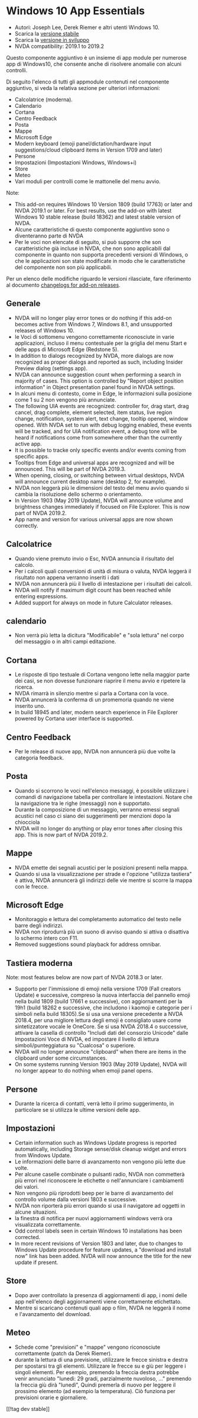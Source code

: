 # Windows 10 App Essentials #

* Autori: Joseph Lee, Derek Riemer e altri utenti Windows 10.
* Scarica la [versione stabile][1]
* Scarica la [versione in sviluppo][2]
* NVDA compatibility: 2019.1 to 2019.2

Questo componente aggiuntivo è un insieme di app module per numerose app di
Windows10, che consente anche di risolvere anomalie con alcuni controlli.

Di seguito l'elenco di tutti gli appmodule contenuti nel componente
aggiuntivo, si veda la relativa sezione per ulteriori informazioni:

* Calcolatrice (moderna).
* Calendario
* Cortana
* Centro Feedback
* Posta
* Mappe
* Microsoft Edge
* Modern keyboard (emoji panel/dictation/hardware input suggestions/cloud
  clipboard items in Version 1709 and later)
* Persone
* Impostazioni (Impostazioni Windows, Windows+i)
* Store
* Meteo
* Vari moduli per controlli come le mattonelle del menu avvio.

Note:

* This add-on requires Windows 10 Version 1809 (build 17763) or later and
  NVDA 2019.1 or later. For best results, use the add-on with latest Windows
  10 stable release (build 18362) and latest stable version of NVDA.
* Alcune caratteristiche di questo componente aggiuntivo sono o diventeranno
  parte di NVDA
* Per le voci non elencate di seguito, si può supporre che son
  caratteristiche già incluse in NVDA, che non sono applicabili dal
  componente in quanto non supporta precedenti versioni di Windows, o che le
  applicazioni son state modificate in modo che le caratteristiche del
  componente non son più applicabili.

Per un elenco delle modifiche riguardo le versioni rilasciate, fare
riferimento al documento [changelogs for add-on releases][3].

## Generale

* NVDA will no longer play error tones or do nothing if this add-on becomes
  active from Windows 7, Windows 8.1, and unsupported releases of Windows
  10.
* le Voci di sottomenu vengono correttamente riconosciute in varie
  applicazioni, incluso il menu contestuale per la griglia del menu Start e
  delle apps di Microsoft Edge (Redstone 5).
* In addition to dialogs recognized by NVDA, more dialogs are now recognized
  as proper dialogs and reported as such, including Insider Preview dialog
  (settings app).
* NVDA can announce suggestion count when performing a search in majority of
  cases. This option is controlled by "Report object position information"
  in Object presentation panel found in NVDA settings.
* In alcuni menu di contesto, come in Edge, le informazioni sulla posizione
  come 1 su 2 non vengono più annunciate.
* The following UIA events are recognized: controller for, drag start, drag
  cancel, drag complete, element selected, item status, live region change,
  notification, system alert, text change, tooltip opened, window
  opened. With NVDA set to run with debug logging enabled, these events will
  be tracked, and for UIA notification event, a debug tone will be heard if
  notifications come from somewhere other than the currently active app.
* It is possible to tracke only specific events and/or events coming from
  specific apps.
* Tooltips from Edge and universal apps are recognized and will be
  announced. This will be part of NVDA 2019.3.
* When opening, closing, or switching between virtual desktops, NVDA will
  announce current desktop name (desktop 2, for example).
* NVDA non leggerà più le dimensioni del testo del menu avvio quando si
  cambia la risoluzione dello schermo o orientamento.
* In Version 1903 (May 2019 Update), NVDA will announce volume and
  brightness changes immediately if focused on File Explorer. This is now
  part of NVDA 2019.2.
* App name and version for various universal apps are now shown correctly.

## Calcolatrice

* Quando viene premuto invio o Esc, NVDA annuncia il risultato del calcolo.
* Per i calcoli quali conversioni di unità di misura o valuta, NVDA leggerà
  il risultato non appena verranno inseriti i dati
* NVDA non annuncerà più il livello di intestazione per i risultati dei
  calcoli.
* NVDA will notify if maximum digit count has been reached while entering
  expressions.
* Added support for always on mode in future Calculator releases.

## calendario

* Non verrà più letta la dicitura "Modificabile" e  "sola lettura" nel corpo
  del messaggio o in altri campi editazione.

## Cortana

* Le risposte di tipo testuale di Cortana vengono lette nella maggior parte
  dei casi, se non dovesse funzionare riaprire il menu avvio e ripetere la
  ricerca.
* NVDA rimarrà in silenzio mentre si parla a Cortana  con la voce.
* NVDA annuncerà la conferma di un promemoria quando ne viene inserito uno.
* In build 18945 and later, modern search experience in File Explorer
  powered by Cortana user interface is supported.

## Centro Feedback

* Per le release di nuove app, NVDA non annuncerà più due volte la categoria
  feedback.

## Posta

* Quando si scorrono le voci nell'elenco messaggi, è possibile utilizzare i
  comandi di navigazione tabella per controllare le intestazioni. Notare che
  la navigazione tra le righe (messaggi) non è supportato.
* Durante la composizione di un messaggio, verranno emessi segnali acustici
  nel caso ci siano dei suggerimenti per menzioni dopo la chiocciola
* NVDA will no longer do anything or play error tones after closing this
  app. This is now part of NVDA 2019.2.

## Mappe

* NVDA emette dei segnali acustici per le posizioni presenti nella mappa.
* Quando si usa la visualizzazione per strade e l'opzione "utilizza
  tastiera" è attiva, NVDA annuncerà gli indirizzi delle vie mentre si
  scorre la mappa con le frecce.

## Microsoft Edge

* Monitoraggio e lettura del completamento automatico del testo nelle barre
  degli indirizzi.
* NVDA non riprodurrà più un suono di avviso quando si attiva o disattiva lo
  schermo intero con F11.
* Removed suggestions sound playback for address omnibar.

## Tastiera moderna

Note: most features below are now part of NVDA 2018.3 or later.

* Supporto per l'immissione di emoji nella versione 1709 (Fall creators
  Update) e successive, compreso la nuova interfaccia  del pannello emoji
  nella build 1809 (build 17661 e successive), con aggiornamenti per la 19h1
  (build 18262 e successive, che includono i kaomoji e categorie per i
  simboli nella build 18305).Se si usa una versione precedente a NVDA
  2018.4, per una migliore lettura degli emoji è consigliato usare come
  sintetizzatore vocale le OneCore. Se si usa NVDA 2018.4 o successive,
  attivare la casella di controllo "Includi dati del consorzio Unicode"
  dalle Impostazioni Voce di NVDA, ed impostare il livello di lettura
  simboli/punteggiatura su "Cualcosa" o superiore.
* NVDA will no longer announce "clipboard" when there are items in the
  clipboard under some circumstances.
* On some systems running Version 1903 (May 2019 Update), NVDA will no
  longer appear to do nothing when emoji panel opens.

## Persone

* Durante la ricerca di contatti, verrà letto il primo suggerimento, in
  particolare se si utilizza le ultime versioni delle app.

## Impostazioni

* Certain information such as Windows Update progress is reported
  automatically, including Storage sense/disk cleanup widget and errors from
  Windows Update.
* Le informazioni delle barre di avanzamento non vengono più lette due
  volte.
* Per alcune caselle combinate o pulsanti radio, NVDA non commetterà più
  errori nel riconoscere le etichette o nell'annunciare i cambiamenti dei
  valori.
* Non vengono più riprodotti beep per le barre di avanzamento del controllo
  volume dalla versioni 1803 e successive.
* NVDA non riporterà più errori quando si usa  il navigatore ad oggetti in
  alcune situazioni.
* la finestra di notifica per nuovi aggiornamenti windows verrà ora
  visualizzata  correttamente.
* Odd control labels seen in certain Windows 10 installations has been
  corrected.
* In more recent revisions of Version 1803 and later, due to changes to
  Windows Update procedure for feature updates, a "download and install now"
  link has been added. NVDA will now announce the title for the new update
  if present.

## Store

* Dopo aver controllato la presenza di aggiornamenti di app, i nomi delle
  app nell'elenco degli aggiornamenti viene correttamente etichettato.
* Mentre si scaricano contenuti quali app o film, NVDA ne leggerà il nome e
  l'avanzamento del download.

## Meteo

* Schede come "previsioni" e "mappe" vengono riconosciute correttamente
  (patch da Derek Riemer). 
* durante la lettura di una previsione, utilizzare le frecce sinistra e
  destra per spostarsi tra gli elementi. Utilizzare le frecce su e giù per
  leggere i singoli elementi. Per esempio, premendo la freccia destra
  potrebbe venir annunciato "lunedì: 29 gradi, parzialmente nuvoloso, ..."
  premendo la freccia giù dirà "lunedì", Quindi premerla di nuovo per
  leggere il prossimo elemento (ad esempio la temperatura). Ciò funziona per
  previsioni orarie e giornaliere.

[[!tag dev stable]]

[1]: https://addons.nvda-project.org/files/get.php?file=w10

[2]: https://addons.nvda-project.org/files/get.php?file=w10-dev

[3]: https://github.com/josephsl/wintenapps/wiki/w10changelog
